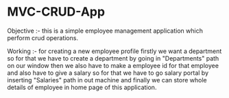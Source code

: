 # MVC-CRUD-App
Objective :- this is a simple employee management application which perform crud operations.

Working :- for creating a new employee profile firstly we want a department so for that we have to create a department by going in "Departments" path on our window then we also have to make a employee id for that employee and also have to give a salary so for that we have to go salary portal by inserting "Salaries" path in out machine and finally we can store whole details of employee in home page of this application.
